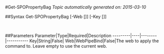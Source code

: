 #Get-SPOPropertyBag
*Topic automatically generated on: 2015-03-10*


##Syntax
    Get-SPOPropertyBag [-Web [<WebPipeBind>]] [-Key [<String>]]

&nbsp;

##Parameters
Parameter|Type|Required|Description
---------|----|--------|-----------
Key|String|False|
Web|WebPipeBind|False|The web to apply the command to. Leave empty to use the current web.
